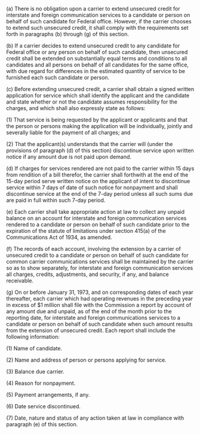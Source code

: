 (a) There is no obligation upon a carrier to extend unsecured credit for interstate and foreign communication services to a candidate or person on behalf of such candidate for Federal office. However, if the carrier chooses to extend such unsecured credit, it shall comply with the requirements set forth in paragraphs (b) through (g) of this section.

(b) If a carrier decides to extend unsecured credit to any candidate for Federal office or any person on behalf of such candidate, then unsecured credit shall be extended on substantially equal terms and conditions to all candidates and all persons on behalf of all candidates for the same office, with due regard for differences in the estimated quantity of service to be furnished each such candidate or person.

(c) Before extending unsecured credit, a carrier shall obtain a signed written application for service which shall identify the applicant and the candidate and state whether or not the candidate assumes responsibility for the charges, and which shall also expressly state as follows:

(1) That service is being requested by the applicant or applicants and that the person or persons making the application will be individually, jointly and severally liable for the payment of all charges; and

(2) That the applicant(s) understands that the carrier will (under the provisions of paragraph (d) of this section) discontinue service upon written notice if any amount due is not paid upon demand.

(d) If charges for services rendered are not paid to the carrier within 15 days from rendition of a bill therefor, the carrier shall forthwith at the end of the 15-day period serve written notice on the applicant of intent to discontinue service within 7 days of date of such notice for nonpayment and shall discontinue service at the end of the 7-day period unless all such sums due are paid in full within such 7-day period.

(e) Each carrier shall take appropriate action at law to collect any unpaid balance on an account for interstate and foreign communication services rendered to a candidate or person on behalf of such candidate prior to the expiration of the statute of limitations under section 415(a) of the Communications Act of 1934, as amended.
              

(f) The records of each account, involving the extension by a carrier of unsecured credit to a candidate or person on behalf of such candidate for common carrier communications services shall be maintained by the carrier so as to show separately, for interstate and foreign communication services all charges, credits, adjustments, and security, if any, and balance receivable.

(g) On or before January 31, 1973, and on corresponding dates of each year thereafter, each carrier which had operating revenues in the preceding year in excess of $1 million shall file with the Commission a report by account of any amount due and unpaid, as of the end of the month prior to the reporting date, for interstate and foreign communications services to a candidate or person on behalf of such candidate when such amount results from the extension of unsecured credit. Each report shall include the following information:

(1) Name of candidate.

(2) Name and address of person or persons applying for service.

(3) Balance due carrier.

(4) Reason for nonpayment.

(5) Payment arrangements, if any.

(6) Date service discontinued.

(7) Date, nature and status of any action taken at law in compliance with paragraph (e) of this section.

